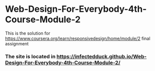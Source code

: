 # Web-Design-For-Everybody-4th-Course-Module-2
This is the solution for https://www.coursera.org/learn/responsivedesign/home/module/2 final assignment
### The site is located in https://infectedduck.github.io/Web-Design-For-Everybody-4th-Course-Module-2/
